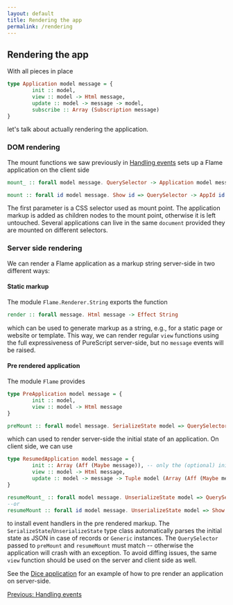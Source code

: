 ```yaml
---
layout: default
title: Rendering the app
permalink: /rendering
---
```


## Rendering the app

With all pieces in place

```haskell
type Application model message = {
        init :: model,
        view :: model -> Html message,
        update :: model -> message -> model,
        subscribe :: Array (Subscription message)
}
```

let's talk about actually rendering the application.

### DOM rendering

The mount functions we saw previously in [Handling events](events) sets up a Flame application on the client side

```haskell
mount_ :: forall model message. QuerySelector -> Application model message -> Effect Unit

mount :: forall id model message. Show id => QuerySelector -> AppId id message -> Application model message -> Effect Unit
```

The first parameter is a CSS selector used as mount point. The application markup is added as children nodes to the mount point, otherwise it is left untouched. Several applications can live in the same `document` provided they are mounted on different selectors.

### Server side rendering

We can render a Flame application as a markup string server-side in two different ways:

#### Static markup

The module `Flame.Renderer.String` exports the function

```haskell
render :: forall message. Html message -> Effect String
```

which can be used to generate markup as a string, e.g., for a static page or website or template. This way, we can render regular `view` functions using the full expressiveness of PureScript server-side, but no `message` events will be raised.

#### Pre rendered application

The module `Flame` provides

```haskell
type PreApplication model message = {
        init :: model,
        view :: model -> Html message
}

preMount :: forall model message. SerializeState model => QuerySelector -> PreApplication model message -> Effect String
```

which can used to render server-side the initial state of an application. On client side, we can use

```haskell
type ResumedApplication model message = {
        init :: Array (Aff (Maybe message)), -- only the (optional) initial message to be raised
        view :: model -> Html message,
        update :: model -> message -> Tuple model (Array (Aff (Maybe message))) --update is only available client side
}

resumeMount_ :: forall model message. UnserializeState model => QuerySelector -> ResumedApplication model message -> Effect Unit
--or
resumeMount :: forall id model message. UnserializeState model => Show id => QuerySelector -> AppId id message -> ResumedApplication model message -> Effect Unit
```

to install event handlers in the pre rendered markup. The `SerializeState`/`UnserializeState` type class automatically parses the initial state as JSON in case of records or `Generic` instances. The `QuerySelector` passed to `preMount` and `resumeMount` must match -- otherwise the application will crash with an exception. To avoid diffing issues, the same `view` function should be used on the server and client side as well.

See the [Dice application](https://github.com/easafe/purescript-flame/tree/master/examples/ServerSideRendering) for an example of how to pre render an application on server-side.

<a href="/events" class="direction previous">Previous: Handling events</a>
